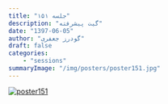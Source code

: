 ```yaml
---
title: "جلسه ۱۵۱"
description: "گیت پیشرفته"
date: "1397-06-05"
author: "گودرز جعفری"
draft: false
categories:
    - "sessions"
summaryImage: "/img/posters/poster151.jpg"
---
```

[![poster151](../../img/posters/poster151.jpg)](../../img/poster151.jpg)
